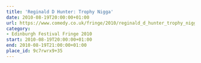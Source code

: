 ```yaml
---
title: 'Reginald D Hunter: Trophy Nigga'
date: 2010-08-19T20:00:00+01:00
url: https://www.comedy.co.uk/fringe/2010/reginald_d_hunter_trophy_nigga/
category:
- Edinburgh Festival Fringe 2010
start: 2010-08-19T20:00:00+01:00
end: 2010-08-19T21:00:00+01:00
place_id: 9c7rwrx9+35
---
```

